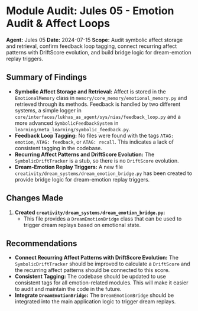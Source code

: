 # Module Audit: Jules 05 - Emotion Audit & Affect Loops

**Agent:** Jules 05
**Date:** 2024-07-15
**Scope:** Audit symbolic affect storage and retrieval, confirm feedback loop tagging, connect recurring affect patterns with DriftScore evolution, and build bridge logic for dream-emotion replay triggers.

## Summary of Findings

- **Symbolic Affect Storage and Retrieval:** Affect is stored in the `EmotionalMemory` class in `memory/core_memory/emotional_memory.py` and retrieved through its methods. Feedback is handled by two different systems, a simple logger in `core/interfaces/lukhas_as_agent/sys/nias/feedback_loop.py` and a more advanced `SymbolicFeedbackSystem` in `learning/meta_learning/symbolic_feedback.py`.
- **Feedback Loop Tagging:** No files were found with the tags `ΛTAG: emotion`, `ΛTAG: feedback`, or `ΛTAG: recall`. This indicates a lack of consistent tagging in the codebase.
- **Recurring Affect Patterns and DriftScore Evolution:** The `SymbolicDriftTracker` is a stub, so there is no `DriftScore` evolution.
- **Dream-Emotion Replay Triggers:** A new file `creativity/dream_systems/dream_emotion_bridge.py` has been created to provide bridge logic for dream-emotion replay triggers.

## Changes Made

1.  **Created `creativity/dream_systems/dream_emotion_bridge.py`:**
    - This file provides a `DreamEmotionBridge` class that can be used to trigger dream replays based on emotional state.

## Recommendations

- **Connect Recurring Affect Patterns with DriftScore Evolution:** The `SymbolicDriftTracker` should be improved to calculate a `DriftScore` and the recurring affect patterns should be connected to this score.
- **Consistent Tagging:** The codebase should be updated to use consistent tags for all emotion-related modules. This will make it easier to audit and maintain the code in the future.
- **Integrate `DreamEmotionBridge`:** The `DreamEmotionBridge` should be integrated into the main application logic to trigger dream replays.
